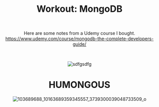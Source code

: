 <div align="center">
  
# Workout: MongoDB

<br>

Here are some notes from a Udemy course I bought.
<br>
https://www.udemy.com/course/mongodb-the-complete-developers-guide/

<br>

![sdfgsdfg](https://user-images.githubusercontent.com/55017307/90396319-4e347b80-e096-11ea-8bcf-1dcfaa5c504a.PNG)


# HUMONGOUS

![103689688_10163689359345557_3739300039048733509_o](https://user-images.githubusercontent.com/55017307/90516389-35929700-e164-11ea-9a64-c0af01166200.png)

<div>
